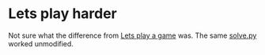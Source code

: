 # Lets play harder

Not sure what the difference from [Lets play a game](../../Lets%20play%20a%20game/) was. The same [solve.py](../../Lets%20play%20a%20game/givecake/solve.py) worked unmodified.
